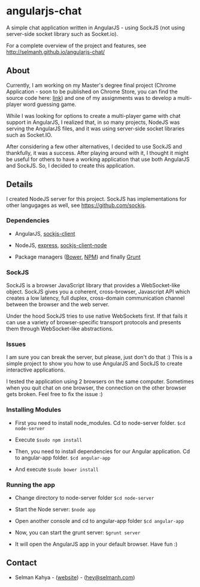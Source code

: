 angularjs-chat
==============

A simple chat application written in AngularJS - using SockJS (not using server-side socket library such as Socket.io).

For a complete overview of the project and features, see http://selmanh.github.io/angularjs-chat/

## About

Currently, I am working on my Master's degree final project (Chrome Application - soon to be published on Chrome Store, you can find the source code here: [link](https://github.com/Selmanh/smart-read)) and one of my assignments was to develop a multi-player word guessing game. 

While I was looking for options to create a multi-player game with chat support in AngularJS, I realized that, in so many projects, NodeJS was serving the AngularJS files, and it was using server-side socket libraries such as Socket.IO.

After considering a few other alternatives, I decided to use SockJS and thankfully, it was a success. After playing around with it, I thought it might be useful for others to have a working application that use both AngularJS and SockJS. So, I decided to create this application. 

## Details

I created NodeJS server for this project. SockJS has implementations for other langugages as well, see https://github.com/sockjs.

### Dependencies

- AngularJS, [sockjs-client](https://github.com/sockjs/sockjs-client)

- NodeJS, [express](expressjs.com), [sockjs-client-node](https://github.com/sockjs/sockjs-client-node)

- Package managers ([Bower](http://bower.io/), [NPM](https://npmjs.org/)) and finally [Grunt](http://gruntjs.com/)


### SockJS
SockJS is a browser JavaScript library that provides a WebSocket-like object. SockJS gives you a coherent, cross-browser, Javascript API which creates a low latency, full duplex, cross-domain communication channel between the browser and the web server.

Under the hood SockJS tries to use native WebSockets first. If that fails it can use a variety of browser-specific transport protocols and presents them through WebSocket-like abstractions.

### Issues

I am sure you can break the server, but please, just don't do that :) This is a simple project to show you how to use AngularJS and SockJS to create interactive applications. 

I tested the application using 2 browsers on the same computer. Sometimes when you quit chat on one browser, the connection on the other browser gets broken. Feel free to fix the issue :)


### Installing Modules

* First you need to install node_modules. Cd to node-server folder.  ``` $cd node-server ```

* Execute ``` $sudo npm install ```

* Then, you need to install dependencies for our Angular application. Cd to angular-app folder.  ``` $cd angular-app ```

* And execute ``` $sudo bower install ```


### Running the app

* Change directory to node-server folder  ``` $cd node-server ```

* Start the Node server: ``` $node app ```

* Open another console and cd to angular-app folder  ``` $cd angular-app ```

* Now, you can start the grunt server: ``` $grunt server ```

* It will open the AngularJS app in your default browser. Have fun :)


## Contact

 - Selman Kahya - ([website](http://www.selmanh.com)) - (hey@selmanh.com)
